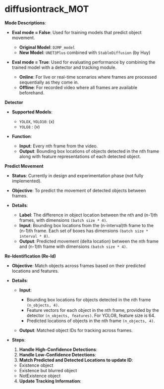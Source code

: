 # diffusiontrack_MOT
 


**Mode Descriptions**:

- **Eval mode = False**: Used for training models that predict object movement.
    - **Original Model**: `D2MP_model`
    - **New Model**: `UNET3Plus` combined with `StableDiffusion` (by Huy)

- **Eval mode = True**: Used for evaluating performance by combining the trained model with a detector and tracking module.
    - **Online**: For live or real-time scenarios where frames are processed sequentially as they come in.
    - **Offline**: For recorded video where all frames are available beforehand.

**Detector**
   - **Supported Models**:
       - `YOLOX`, `YOLO10`: (x)
       - `YOLO8`          : (v)
   
   - **Function**:
       - **Input**: Every nth frame from the video.
       - **Output**: Bounding box locations of objects detected in the nth frame along with feature representations of each detected object.

**Predict Movement**
   - **Status**: Currently in design and experimentation phase (not fully implemented).
   - **Objective**: To predict the movement of detected objects between frames.

   - **Details**:
       - **Label**: The difference in object location between the nth and (n-1)th frames, with dimensions `(batch size * 4)`.
       - **Input**: Bounding box locations from the (n-interval)th frame to the (n-1)th frame. Each set of boxes has dimensions `(batch size * interval * 8)`.
       - **Output**: Predicted movement (delta location) between the nth frame and (n-1)th frame with dimensions `(batch size * 4)`.

**Re-Identification (Re-Id)**
   - **Objective**: Match objects across frames based on their predicted locations and features.

   - **Details**:
       - **Input**:
           - Bounding box locations for objects detected in the nth frame `(n_objects, 4)`.
           - Feature vectors for each object in the nth frame, provided by the detector `(n_objects, features)`. For YOLO8, feature size is 64.
           - Predicted locations of objects in the nth frame `(n_objects, 4)`.

        - **Output**: Matched object IDs for tracking across frames.

   - **Steps**:
       1. **Handle High-Confidence Detections**:
       2. **Handle Low-Confidence Detections**:
       3. **Match Predicted and Detected Locations to update ID**:
        - Existence object
        - Existence but blurred object
        - NotExistence object
       4. **Update Tracking Information**: